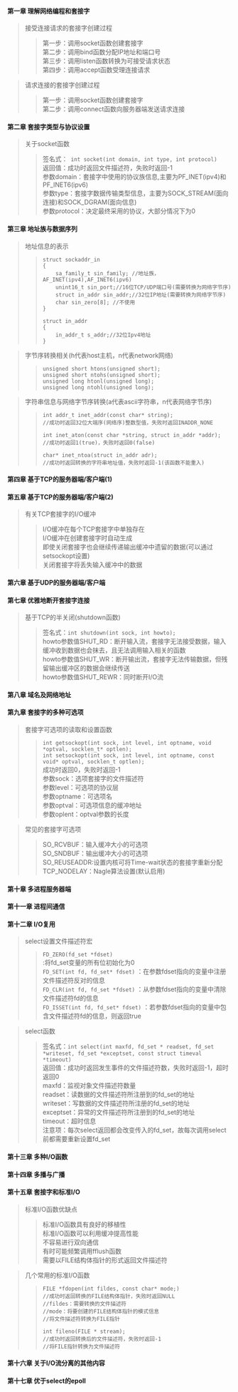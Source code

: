 #### 第一章 理解网络编程和套接字
> 接受连接请求的套接字创建过程  
> > 第一步：调用socket函数创建套接字  
> > 第二步：调用bind函数分配IP地址和端口号  
> > 第三步：调用listen函数转换为可接受请求状态  
> > 第四步：调用accept函数受理连接请求  

> 请求连接的套接字创建过程
> > 第一步：调用socket函数创建套接字  
> > 第二步：调用connect函数向服务器端发送请求连接  

#### 第二章 套接字类型与协议设置  
> 关于socket函数  
> > 签名式：``` int socket(int domain, int type, int protocol)```  
> > 返回值：成功时返回文件描述符，失败时返回-1  
> > 参数domain：套接字中使用的协议族信息,主要为PF\_INET(ipv4)和PF\_INET6(ipv6)  
> > 参数type：套接字数据传输类型信息，主要为SOCK\_STREAM(面向连接)和SOCK\_DGRAM(面向信息)  
> > 参数protocol：决定最终采用的协议，大部分情况下为0  

#### 第三章 地址族与数据序列  
> 地址信息的表示  
> > ```
> > struct sockaddr_in
> > {
> >     sa_family_t sin_family; //地址族，AF_INET(ipv4),AF_INET6(ipv6)  
> >     unint16_t sin_port;//16位TCP/UDP端口号(需要转换为网络字节序)  
> >     struct in_addr sin_addr;//32位IP地址(需要转换为网络字节序)  
> >     char sin_zero[8]; //不使用  
> > }
> > ```
> >
> > ```
> > struct in_addr  
> > {
> >     in_addr_t s_addr;//32位Ipv4地址  
> > }
> > ```

> 字节序转换相关(h代表host主机，n代表network网络)
> > ```
> >unsigned short htons(unsigned short);  
> >unsigned short ntohs(unsigned short);  
> >unsigned long htonl(unsigned long);  
> >unsigned long ntohl(unsigned long);  
> > ```

> 字符串信息与网络字节序转换(a代表ascii字符串，n代表网络字节序)  
> > ```
> > int addr_t inet_addr(const char* string);  
> > //成功时返回32位大端序(网络序)整数型值，失败时返回INADDR_NONE  
> > ```
> >
> > ```
> > int inet_aton(const char *string, struct in_addr *addr);  
> > //成功时返回1(true)，失败时返回0(false)  
> > ```
> >
> > ```
> > char* inet_ntoa(struct in_addr adr);  
> > //成功时返回转换的字符串地址值，失败时返回-1(该函数不能重入)  
> > ```

#### 第四章 基于TCP的服务器端/客户端(1)  

#### 第五章 基于TCP的服务器端/客户端(2)  
> 有关TCP套接字的I/O缓冲  
> > I/O缓冲在每个TCP套接字中单独存在  
> > I/O缓冲在创建套接字时自动生成  
> > 即使关闭套接字也会继续传递输出缓冲中遗留的数据(可以通过setsockopt设置)  
> > 关闭套接字将丢失输入缓冲中的数据  

#### 第六章 基于UDP的服务器端/客户端  

#### 第七章 优雅地断开套接字连接  
> 基于TCP的半关闭(shutdown函数)  
> > 签名式：``` int shutdown(int sock, int howto); ```  
> > howto参数值SHUT_RD：断开输入流，套接字无法接受数据，输入缓冲收到数据也会抹去，且无法调用输入相关的函数  
> > howto参数值SHUT_WR：断开输出流，套接字无法传输数据，但残留输出缓冲区的数据会继续传送  
> > howto参数值SHUT_REWR：同时断开I/O流  

#### 第八章 域名及网络地址  

#### 第九章 套接字的多种可选项    
> 套接字可选项的读取和设置函数  
> > ``` int getsockopt(int sock, int level, int optname, void *optval, socklen_t* optlen); ```  
> > ``` int setsockopt(int sock, int level, int optname, const void* optval, socklen_t optlen); ```  
> > 成功时返回0，失败时返回-1  
> > 参数sock：选项套接字的文件描述符  
> > 参数level：可选项的协议层  
> > 参数optname：可选项名  
> > 参数optval：可选项信息的缓冲地址  
> > 参数oplent：optval参数的长度  
> > 

> 常见的套接字可选项  
> > SO\_RCVBUF：输入缓冲大小的可选项  
> > SO\_SNDBUF：输出缓冲大小的可选项  
> > SO\_REUSEADDR:设置内核可将Time-wait状态的套接字重新分配  
> > TCP\_NODELAY：Nagle算法设置(默认启用)  

#### 第十章 多进程服务器端  

#### 第十一章 进程间通信  

#### 第十二章 I/O复用  
> select设置文件描述符宏  
> > ``` FD_ZERO(fd_set *fdset) ```  
 :将fd_set变量的所有位初始化为0  
> > ``` FD_SET(int fd, fd_set* fdset) ``` ：在参数fdset指向的变量中注册文件描述符反对的信息  
> > ``` FD_CLR(int fd, fd_set *fdset) ``` ：从参数fdset指向的变量中清除文件描述符fd的信息  
> > ``` FD_ISSET(int fd, fd_set* fdset) ``` ：若参数fdset指向的变量中包含文件描述符fd的信息，则返回true  

> select函数  
> > 签名式：``` int select(int maxfd, fd_set * readset, fd_set *writeset, fd_set *exceptset, const struct timeval *timeout) ```  
> > 返回值：成功时返回发生事件的文件描述符数，失败时返回-1，超时返回0  
> > maxfd：监视对象文件描述符数量  
> > readset：读数据的文件描述符所注册到的fd_set的地址  
> > writeset：写数据的文件描述符所注册的fd_set的地址  
> > exceptset：异常的文件描述符所注册到的fd_set的地址  
> > timeout：超时信息  
> > 注意项：每次select返回都会改变传入的fd_set，故每次调用select前都需要重新设置fd_set  

#### 第十三章  多种I/O函数  

#### 第十四章 多播与广播  

#### 第十五章 套接字和标准I/O  
> 标准I/O函数优缺点
> > 标准I/O函数具有良好的移植性  
> > 标准I/O函数可以利用缓冲提高性能  
> > 不容易进行双向通信  
> > 有时可能频繁调用fflush函数  
> > 需要以FILE结构体指针的形式返回文件描述符  

> 几个常用的标准I/O函数  
> > ``` 
> > FILE *fdopen(int fildes, const char* mode;) 
> > //成功时返回转换的FILE结构体指针，失败时返回NULL  
> > //fildes：需要转换的文件描述符  
> > //mode：将要创建的FILE结构体指针的模式信息  
> > //将文件描述符转换为FILE指针  
> > ```   
> > 
> > ```
> > int fileno(FILE * stream);  
> > //成功时返回转换后的文件描述符，失败时返回-1  
> > //将FILE指针转换为文件描述符     
> > ```

#### 第十六章 关于I/O流分离的其他内容  

#### 第十七章 优于select的epoll